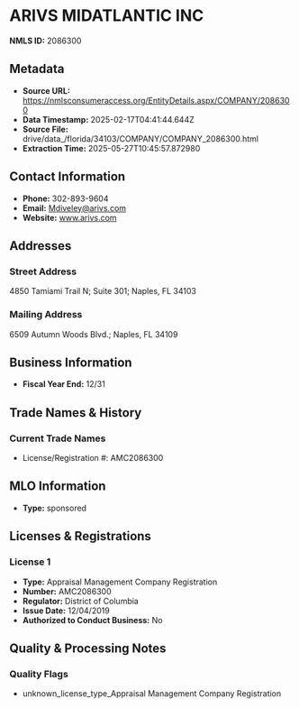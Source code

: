 # ARIVS MIDATLANTIC INC

**NMLS ID:** 2086300

## Metadata
- **Source URL:** https://nmlsconsumeraccess.org/EntityDetails.aspx/COMPANY/2086300
- **Data Timestamp:** 2025-02-17T04:41:44.644Z
- **Source File:** drive/data_/florida/34103/COMPANY/COMPANY_2086300.html
- **Extraction Time:** 2025-05-27T10:45:57.872980

## Contact Information
- **Phone:** 302-893-9604
- **Email:** Mdiveley@arivs.com
- **Website:** www.arivs.com

## Addresses
### Street Address
4850 Tamiami Trail N; Suite 301; Naples, FL 34103

### Mailing Address
6509 Autumn Woods Blvd.; Naples, FL 34109

## Business Information
- **Fiscal Year End:** 12/31

## Trade Names & History
### Current Trade Names
- License/Registration #: AMC2086300

## MLO Information
- **Type:** sponsored

## Licenses & Registrations

### License 1
- **Type:** Appraisal Management Company Registration
- **Number:** AMC2086300
- **Regulator:** District of Columbia
- **Issue Date:** 12/04/2019
- **Authorized to Conduct Business:** No

## Quality & Processing Notes
### Quality Flags
- unknown_license_type_Appraisal Management Company Registration
